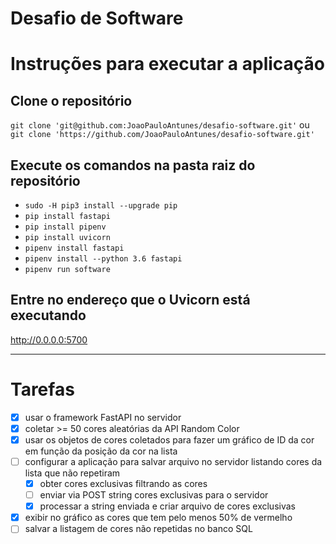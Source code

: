 # Desafio de Software

# Instruções para executar a aplicação
## Clone o repositório
`git clone 'git@github.com:JoaoPauloAntunes/desafio-software.git'`
ou
`git clone 'https://github.com/JoaoPauloAntunes/desafio-software.git'`

## Execute os comandos na pasta raiz do repositório
- `sudo -H pip3 install --upgrade pip`
- `pip install fastapi`
- `pip install pipenv`
- `pip install uvicorn`
- `pipenv install fastapi`
- `pipenv install --python 3.6 fastapi`
- `pipenv run software`

## Entre no endereço que o Uvicorn está executando
http://0.0.0.0:5700 

---
# Tarefas
- [x] usar o framework FastAPI no servidor
- [x] coletar >= 50 cores aleatórias da API Random Color
- [x] usar os objetos de cores coletados para fazer um gráfico de ID da cor em função da posição da cor na lista
- [ ] configurar a aplicação para salvar arquivo no servidor listando cores da lista que não repetiram
	- [x] obter cores exclusivas filtrando as cores
	- [ ] enviar via POST string cores exclusivas para o servidor
	- [x] processar a string enviada e criar arquivo de cores exclusivas
- [x] exibir no gráfico as cores que tem pelo menos 50% de vermelho
- [ ] salvar a listagem de cores não repetidas no banco SQL
